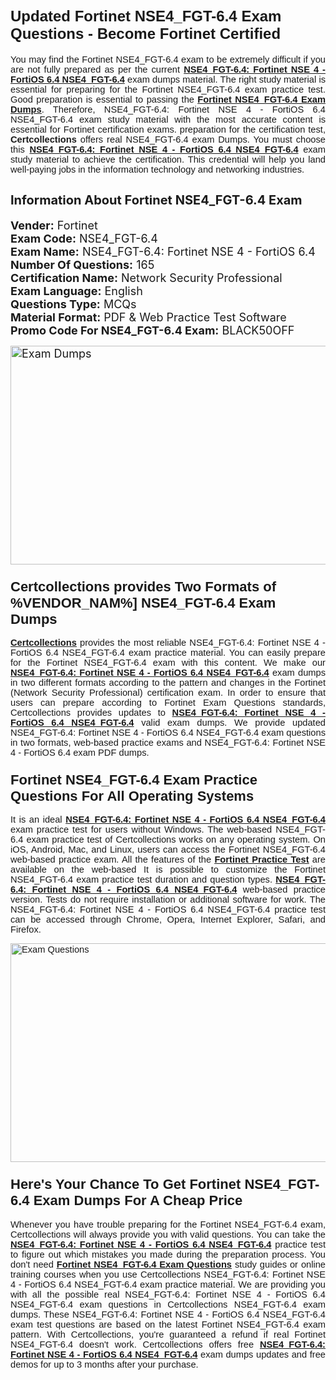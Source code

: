 <h1><span style="font-size:24px"><span style="font-family:Calibri,sans-serif"><strong>Updated Fortinet NSE4_FGT-6.4 Exam Questions - Become Fortinet Certified</strong></span></span></h1> <p style="text-align:justify"><span style="font-size:11pt"><span style="font-family:Calibri,sans-serif">You may find the Fortinet NSE4_FGT-6.4 exam to be extremely difficult if you are not fully prepared as per the current <u><strong>NSE4_FGT-6.4: Fortinet NSE 4 - FortiOS 6.4 NSE4_FGT-6.4</strong></u> exam dumps material. The right study material is essential for preparing for the Fortinet NSE4_FGT-6.4 exam practice test. Good preparation is essential to passing the <a href="https://www.certcollections.com/nse4_fgt-6.4-exam-questions"><u><strong>Fortinet NSE4_FGT-6.4 Exam Dumps</strong></u></a>. Therefore, NSE4_FGT-6.4: Fortinet NSE 4 - FortiOS 6.4 NSE4_FGT-6.4 exam study material with the most accurate content is essential for Fortinet certification exams. preparation for the certification test, <strong>Certcollections</strong> offers real NSE4_FGT-6.4 exam Dumps. You must choose this <u><strong>NSE4_FGT-6.4: Fortinet NSE 4 - FortiOS 6.4 NSE4_FGT-6.4</strong></u> exam study material to achieve the certification. This credential will help you land well-paying jobs in the information technology and networking industries.</span></span></p> <h2 style="text-align:justify"><strong><span style="font-size:20px">Information About Fortinet NSE4_FGT-6.4 Exam</span></strong></h2> <p style="text-align:justify"><span style="font-size:18px"><strong>Vender:</strong> Fortinet<br /> <strong>Exam Code:</strong> NSE4_FGT-6.4<br /> <strong>Exam Name:</strong> NSE4_FGT-6.4: Fortinet NSE 4 - FortiOS 6.4<br /> <strong>Number Of Questions:</strong> 165<br /> <strong>Certification Name:</strong> Network Security Professional<br /> <strong>Exam Language:</strong> English<br /> <strong>Questions Type:</strong> MCQs<br /> <strong>Material Format:</strong> PDF & Web Practice Test Software<br /> <strong>Promo Code For NSE4_FGT-6.4 Exam:</strong> BLACK50OFF</span></p> <p style="text-align:justify"><span style="font-size:18px"><a href="https://www.certcollections.com/nse4_fgt-6.4-exam-questions" rel="no-follow"><img alt="Exam Dumps" src="https://www.certcollections.com/uploads/content/certcollections.jpg" style="height:350px; width:750px" /></a></span></p> <h3><span style="font-size:22px"><span style="font-family:Calibri,sans-serif"><strong>Certcollections provides Two Formats of %VENDOR_NAM%] NSE4_FGT-6.4 Exam Dumps</strong></span></span></h3> <p style="text-align:justify"><span style="font-size:11pt"><span style="font-family:Calibri,sans-serif"><a href="https://www.certcollections.com/"><u><strong>Certcollections</strong></u></a> provides the most reliable NSE4_FGT-6.4: Fortinet NSE 4 - FortiOS 6.4 NSE4_FGT-6.4 exam practice material. You can easily prepare for the Fortinet NSE4_FGT-6.4 exam with this content. We make our <u><strong>NSE4_FGT-6.4: Fortinet NSE 4 - FortiOS 6.4 NSE4_FGT-6.4</strong></u> exam dumps in two different formats according to the pattern and changes in the Fortinet (Network Security Professional) certification exam. In order to ensure that users can prepare according to Fortinet Exam Questions standards, Certcollections provides updates to <u><strong>NSE4_FGT-6.4: Fortinet NSE 4 - FortiOS 6.4 NSE4_FGT-6.4</strong></u> valid exam dumps. We provide updated NSE4_FGT-6.4: Fortinet NSE 4 - FortiOS 6.4 NSE4_FGT-6.4 exam questions in two formats, web-based practice exams and NSE4_FGT-6.4: Fortinet NSE 4 - FortiOS 6.4 exam PDF dumps.</span></span></p> <h3><span style="font-size:22px"><span style="font-family:Calibri,sans-serif"><strong>Fortinet NSE4_FGT-6.4 Exam Practice Questions For All Operating Systems</strong></span></span></h3> <p style="text-align:justify"><span style="font-size:11pt"><span style="font-family:Calibri,sans-serif">It is an ideal <u><strong>NSE4_FGT-6.4: Fortinet NSE 4 - FortiOS 6.4 NSE4_FGT-6.4</strong></u> exam practice test for users without Windows. The web-based NSE4_FGT-6.4 exam practice test of Certcollections works on any operating system. On iOS, Android, Mac, and Linux, users can access the Fortinet NSE4_FGT-6.4 web-based practice exam. All the features of the <a href="https://www.certcollections.com/fortinet-exam-dumps"><u><strong>Fortinet Practice Test</strong></u></a> are available on the web-based It is possible to customize the Fortinet NSE4_FGT-6.4 exam practice test duration and question types. <u><strong>NSE4_FGT-6.4: Fortinet NSE 4 - FortiOS 6.4 NSE4_FGT-6.4</strong></u> web-based practice version. Tests do not require installation or additional software for work. The NSE4_FGT-6.4: Fortinet NSE 4 - FortiOS 6.4 NSE4_FGT-6.4 practice test can be accessed through Chrome, Opera, Internet Explorer, Safari, and Firefox.</span></span></p> <p style="text-align:justify"><span style="font-size:11pt"><span style="font-family:Calibri,sans-serif"><a href="https://www.certcollections.com/nse4_fgt-6.4-exam-questions" rel="no-follow"><img alt="Exam Questions" src="https://www.certcollections.com/uploads/content/55597321.jpg" style="height:350px; width:750px" /></a></span></span></p> <h3><span style="font-size:22px"><span style="font-family:Calibri,sans-serif"><strong>Here's Your Chance To Get Fortinet NSE4_FGT-6.4 Exam Dumps For A Cheap Price</strong></span></span></h3> <p style="text-align:justify"><span style="font-size:11pt"><span style="font-family:Calibri,sans-serif">Whenever you have trouble preparing for the Fortinet NSE4_FGT-6.4 exam, Certcollections will always provide you with valid questions. You can take the <u><strong>NSE4_FGT-6.4: Fortinet NSE 4 - FortiOS 6.4 NSE4_FGT-6.4</strong></u> practice test to figure out which mistakes you made during the preparation process. You don't need <a href="https://www.certcollections.com/nse4_fgt-6.4-exam-questions"><u><strong>Fortinet NSE4_FGT-6.4 Exam Questions</strong></u></a> study guides or online training courses when you use Certcollections NSE4_FGT-6.4: Fortinet NSE 4 - FortiOS 6.4 NSE4_FGT-6.4 exam practice material. We are providing you with all the possible real NSE4_FGT-6.4: Fortinet NSE 4 - FortiOS 6.4 NSE4_FGT-6.4 exam questions in Certcollections NSE4_FGT-6.4 exam dumps. These NSE4_FGT-6.4: Fortinet NSE 4 - FortiOS 6.4 NSE4_FGT-6.4 exam test questions are based on the latest Fortinet NSE4_FGT-6.4 exam pattern. With Certcollections, you're guaranteed a refund if real Fortinet NSE4_FGT-6.4 doesn't work. Certcollections offers free <u><strong>NSE4_FGT-6.4: Fortinet NSE 4 - FortiOS 6.4 NSE4_FGT-6.4</strong></u> exam dumps updates and free demos for up to 3 months after your purchase.</span></span></p>
